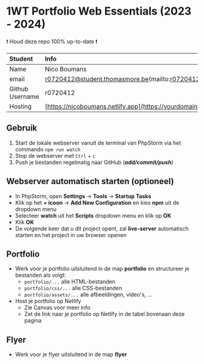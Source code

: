 # 1WT Portfolio Web Essentials (2023 - 2024)

:exclamation: Houd deze repo 100% up-to-date :exclamation:

| Student         | Info                                                                  |
|:----------------|:----------------------------------------------------------------------|
| Name            | Nico Boumans                                                          |
| email           | r0720412@student.thomasmore.be(mailto:r0720412@student.thomasmore.be) |
| Github Username | r0720412                                                              |
| Hosting         | [https://nicoboumans.netlify.app](https://yourdomain.netlify.app)     |

## Gebruik
1. Start de lokale webserver vanuit de terminal van PhpStorm via het commando `npm run watch`
2. Stop de webserver met `Ctrl` + `c`
3. Push je bestanden regelmatig naar GitHub (***add/commit/push***)

## Webserver automatisch starten (optioneel)
- In PhpStorm, open **Settings** -> **Tools** -> **Startup Tasks**
- Klik op het **+ icoon** -> **Add New Configuration** en kies **npm** uit de dropdown menu
- Selecteer **watch** uit het **Scripts** dropdown menu en klik op **OK**
- Klik **OK**
- De volgende keer dat u dit project opent, zal **live-server** automatisch starten en het project in uw browser openen

## Portfolio
- Werk voor je portfolio uitsluitend in de map **portfolio** en structureer je bestanden als volgt:
  - `portfolio/...` alle HTML-bestanden
  - `portfolio/css/...` alle CSS-bestanden
  - `portfolio/assets/...` alle afbeeldingen, video's, ...
- Host je portfolio op Netlify
  - Zie Canvas voor meer info
  - Zet de link naar je portfolio op Netlify in de tabel bovenaan deze pagina

## Flyer
- Werk voor je flyer uitsluitend in de map **flyer**